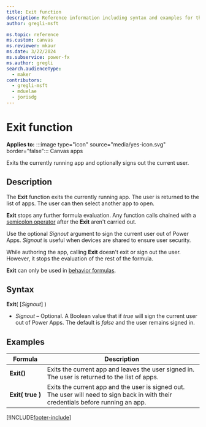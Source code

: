 ```yaml
---
title: Exit function
description: Reference information including syntax and examples for the Exit function.
author: gregli-msft

ms.topic: reference
ms.custom: canvas
ms.reviewer: mkaur
ms.date: 3/22/2024
ms.subservice: power-fx
ms.author: gregli
search.audienceType:
  - maker
contributors:
  - gregli-msft
  - mduelae
  - jorisdg
---
```


# Exit function

**Applies to:** :::image type="icon" source="media/yes-icon.svg" border="false"::: Canvas apps

Exits the currently running app and optionally signs out the current user.

## Description

The **Exit** function exits the currently running app. The user is returned to the list of apps. The user can then select another app to open.

**Exit** stops any further formula evaluation. Any function calls chained with a [semicolon operator](operators.md) after the **Exit** aren't carried out.

Use the optional _Signout_ argument to sign the current user out of Power Apps. _Signout_ is useful when devices are shared to ensure user security.

While authoring the app, calling **Exit** doesn't exit or sign out the user. However, it stops the evaluation of the rest of the formula.

**Exit** can only be used in [behavior formulas](/power-apps/maker/canvas-apps/working-with-formulas-in-depth).

## Syntax

**Exit**( [*Signout*] )

- _Signout_ – Optional. A Boolean value that if _true_ will sign the current user out of Power Apps. The default is _false_ and the user remains signed in.

## Examples

| Formula                    | Description                                                                                                                        |
| -------------------------- | ---------------------------------------------------------------------------------------------------------------------------------- |
| **Exit()**                 | Exits the current app and leaves the user signed in. The user is returned to the list of apps.                                     |
| **Exit(&nbsp;true&nbsp;)** | Exits the current app and the user is signed out. The user will need to sign back in with their credentials before running an app. |

[!INCLUDE[footer-include](../../includes/footer-banner.md)]
